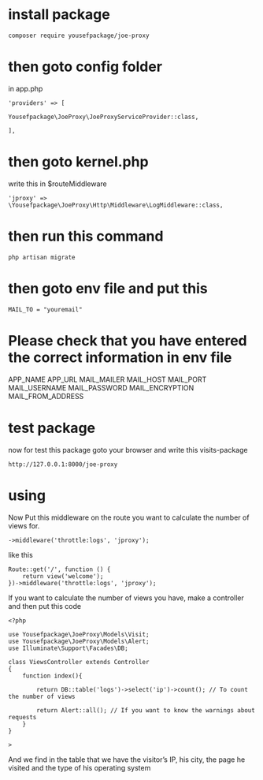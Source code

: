 # install package

```
composer require yousefpackage/joe-proxy
```

# then goto config folder 

in app.php


```
'providers' => [

Yousefpackage\JoeProxy\JoeProxyServiceProvider::class,

],
```

# then goto kernel.php

write this in $routeMiddleware

```
'jproxy' => \Yousefpackage\JoeProxy\Http\Middleware\LogMiddleware::class,
```

# then run this command 

```
php artisan migrate
```

# then goto env file and put this

```
MAIL_TO = "youremail"
```

# Please check that you have entered the correct information in env file 

APP_NAME
APP_URL
MAIL_MAILER
MAIL_HOST
MAIL_PORT
MAIL_USERNAME
MAIL_PASSWORD
MAIL_ENCRYPTION
MAIL_FROM_ADDRESS

# test package 

now for test this package goto your browser and write this visits-package

```
http://127.0.0.1:8000/joe-proxy
```

# using
Now Put this middleware on the route you want to calculate the number of views for.

```
->middleware('throttle:logs', 'jproxy');
```

like this 

```
Route::get('/', function () {
    return view('welcome');
})->middleware('throttle:logs', 'jproxy');
```

If you want to calculate the number of views you have, make a controller and then put this code

```
<?php

use Yousefpackage\JoeProxy\Models\Visit;
use Yousefpackage\JoeProxy\Models\Alert;
use Illuminate\Support\Facades\DB;

class ViewsController extends Controller
{
    function index(){

        return DB::table('logs')->select('ip')->count(); // To count the number of views 

        return Alert::all(); // If you want to know the warnings about requests
    }
}

>
```

And we find in the table that we have the visitor’s IP, his city, the page he visited and the type of his operating system
